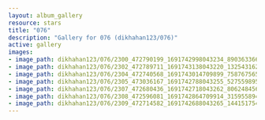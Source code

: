 ```yaml
---
layout: album_gallery
resource: stars
title: "076"
description: "Gallery for 076 (dikhahan123/076)"
active: gallery
images:
- image_path: dikhahan123/076/2300_472790199_1691742998043234_8903633664661829735_n.jpg
- image_path: dikhahan123/076/2302_472789711_1691743138043220_1325431620070705808_n.jpg
- image_path: dikhahan123/076/2304_472740568_1691743014709899_7587675656928821896_n.jpg
- image_path: dikhahan123/076/2305_473036167_1691742788043255_5275598952007488624_n.jpg
- image_path: dikhahan123/076/2307_472680436_1691742718043262_8062484569658564831_n.jpg
- image_path: dikhahan123/076/2308_472596081_1691742864709914_3159558947441034916_n.jpg
- image_path: dikhahan123/076/2309_472714582_1691742688043265_1441517549039155893_n.jpg
---
```

